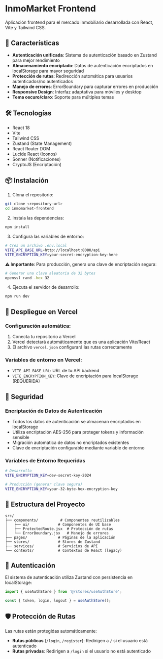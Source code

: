 # InmoMarket Frontend

Aplicación frontend para el mercado inmobiliario desarrollada con React, Vite y Tailwind CSS.

## 🚀 Características

- **Autenticación unificada**: Sistema de autenticación basado en Zustand para mejor rendimiento
- **Almacenamiento encriptado**: Datos de autenticación encriptados en localStorage para mayor seguridad
- **Protección de rutas**: Redirección automática para usuarios autenticados/no autenticados
- **Manejo de errores**: ErrorBoundary para capturar errores en producción
- **Responsive Design**: Interfaz adaptativa para móviles y desktop
- **Tema oscuro/claro**: Soporte para múltiples temas

## 🛠️ Tecnologías

- React 18
- Vite
- Tailwind CSS
- Zustand (State Management)
- React Router DOM
- Lucide React (Iconos)
- Sonner (Notificaciones)
- CryptoJS (Encriptación)

## 📦 Instalación

1. Clona el repositorio:
```bash
git clone <repository-url>
cd inmomarket-frontend
```

2. Instala las dependencias:
```bash
npm install
```

3. Configura las variables de entorno:
```bash
# Crea un archivo .env.local
VITE_API_BASE_URL=http://localhost:8080/api
VITE_ENCRYPTION_KEY=your-secret-encryption-key-here
```

**⚠️ Importante**: Para producción, genera una clave de encriptación segura:
```bash
# Generar una clave aleatoria de 32 bytes
openssl rand -hex 32
```

4. Ejecuta el servidor de desarrollo:
```bash
npm run dev
```

## 🚀 Despliegue en Vercel

### Configuración automática:
1. Conecta tu repositorio a Vercel
2. Vercel detectará automáticamente que es una aplicación Vite/React
3. El archivo `vercel.json` configurará las rutas correctamente

### Variables de entorno en Vercel:
- `VITE_API_BASE_URL`: URL de tu API backend
- `VITE_ENCRYPTION_KEY`: Clave de encriptación para localStorage (REQUERIDA)

## 🔐 Seguridad

### Encriptación de Datos de Autenticación
- Todos los datos de autenticación se almacenan encriptados en localStorage
- Utiliza encriptación AES-256 para proteger tokens y información sensible
- Migración automática de datos no encriptados existentes
- Clave de encriptación configurable mediante variable de entorno

### Variables de Entorno Requeridas
```bash
# Desarrollo
VITE_ENCRYPTION_KEY=dev-secret-key-2024

# Producción (generar clave segura)
VITE_ENCRYPTION_KEY=your-32-byte-hex-encryption-key
```

## 📁 Estructura del Proyecto

```
src/
├── components/          # Componentes reutilizables
│   ├── ui/             # Componentes de UI base
│   ├── ProtectedRoute.jsx  # Protección de rutas
│   └── ErrorBoundary.jsx   # Manejo de errores
├── pages/              # Páginas de la aplicación
├── stores/             # Stores de Zustand
├── services/           # Servicios de API
└── contexts/           # Contextos de React (legacy)
```

## 🔐 Autenticación

El sistema de autenticación utiliza Zustand con persistencia en localStorage:

```javascript
import { useAuthStore } from '@/stores/useAuthStore';

const { token, login, logout } = useAuthStore();
```

## 🛡️ Protección de Rutas

Las rutas están protegidas automáticamente:

- **Rutas públicas** (`/login`, `/register`): Redirigen a `/` si el usuario está autenticado
- **Rutas privadas**: Redirigen a `/login` si el usuario no está autenticado
